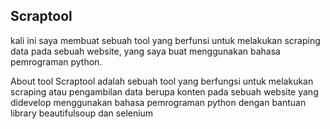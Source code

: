 ## Scraptool
kali ini saya membuat sebuah tool yang berfunsi untuk melakukan scraping data pada sebuah website,  yang saya buat menggunakan bahasa pemrograman python.

About tool
Scraptool adalah sebuah tool yang berfungsi untuk melakukan scraping atau pengambilan data berupa konten pada sebuah website yang didevelop menggunakan bahasa pemrograman python dengan bantuan library beautifulsoup dan selenium
